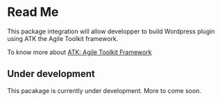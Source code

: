 # Read Me

This package integration will allow developper to build Wordpress plugin using ATK the Agile Toolkit framework.

To know more about [ATK: Agile Toolkit Framework ](www.agiletoolkit.org)

## Under development

This pacakage is currently under development. More to come soon.